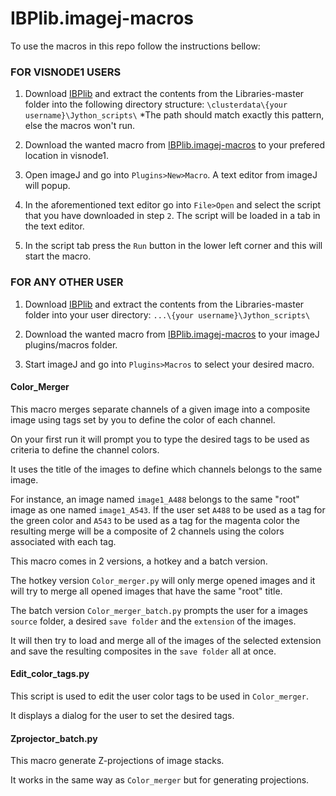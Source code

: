 # IBPlib.imagej-macros


To use the macros in this repo follow the instructions bellow:

### FOR VISNODE1 USERS


1. Download [IBPlib](https://github.com/ImageJ-scripts/Libraries/archive/master.zip) and extract the contents from the Libraries-master folder into the following directory structure:
`\clusterdata\{your username}\Jython_scripts\` *The path should match exactly this pattern, else the macros won't run.

2. Download the wanted macro from [IBPlib.imagej-macros](https://github.com/ImageJ-scripts/ij-macros) to your prefered location in visnode1.

3. Open imageJ and go into `Plugins>New>Macro`. A text editor from imageJ will popup.

4. In the aforementioned text editor go into `File>Open` and select the script that you have downloaded in step `2`. The script will be loaded in a tab in the text editor.

5. In the script tab press the `Run` button in the lower left corner and this will start the macro.



### FOR ANY OTHER USER


1. Download [IBPlib](https://github.com/ImageJ-scripts/Libraries/archive/master.zip) and extract the contents from the Libraries-master folder into your user directory:
`...\{your username}\Jython_scripts\`

2. Download the wanted macro from [IBPlib.imagej-macros](https://github.com/ImageJ-scripts/ij-macros) to your imageJ plugins/macros folder.

3. Start imageJ and go into `Plugins>Macros` to select your desired macro.



#### Color_Merger


This macro merges separate channels of a given image into a composite image using tags set by you to define the  color of each channel.

On your first run it will prompt you to type the desired tags to be used as criteria to define the channel colors.

It uses the title of the images to define which channels belongs to the same image.

For instance, an image named `image1_A488` belongs to the same "root" image as one named `image1_A543`. If the user set `A488` to be used as a tag for the green color and `A543` to be used as a tag for the magenta color the resulting merge will be a composite of 2 channels using the colors associated with each tag.

This macro comes in 2 versions, a hotkey and a batch version.

The hotkey version `Color_merger.py` will only merge opened images and it will try to merge all opened images that have the same "root" title.

The batch version `Color_merger_batch.py` prompts the user for a images `source` folder, a desired `save folder` and the `extension` of the images.

It will then try to load and merge all of the images of the selected extension and save the resulting composites in the `save folder` all at once.



#### Edit_color_tags.py


This script is used to edit the user color tags to be used in `Color_merger`.

It displays a dialog for the user to set the desired tags.



#### Zprojector_batch.py


This macro generate Z-projections of image stacks.

It works in the same way as `Color_merger` but for generating projections.
